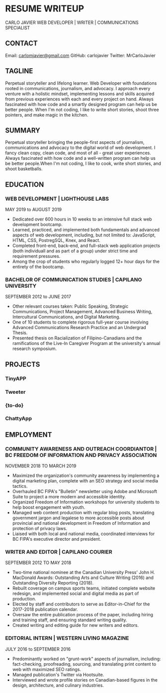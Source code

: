 RESUME WRITEUP
======

CARLO JAVIER
WEB DEVELOPER | WRITER | COMMUNICATIONS SPECIALIST

## CONTACT
Email: carlomjavier@gmail.com
GitHub: carlojavier
Twitter: MrCarloJavier

## TAGLINE

Perpetual storyteller and lifelong learner. Web Developer with foundations rooted in communications, journalism, and advocacy. I approach every venture with a holistic mindset, implementing lessons and skills acquired from previous experiences with each and every project on hand. Always fascinated with how code and a smartly designed program can help us be better people. When I'm not coding, I like to write short stories, shoot three pointers, and make magic in the kitchen. 

## SUMMARY

Perpetual storyteller bringing the people-first aspects of journalism, communications and advocacy to the digital world of web development. I fancy clean copy, clean code, and most of all - great user experiences. Always fascinated with how code and a well-written program can help us be better people.When I'm not coding, I like to cook, write short stories, and shoot basketballs.

## EDUCATION

### WEB DEVELOPMENT | LIGHTHOUSE LABS
MAY 2019 to AUGUST 2019

* Dedicated over 600 hours in 10 weeks to an intensive full stack web development bootcamp.
* Learned, practiced, and implemented both fundamentals and advanced aspects of web development, including, but not limited to: JavaScript, HTML, CSS, PostregSQL, Knex, and React.
* Completed front-end, back-end, and full-stack web application projects (both individuall and as part of a group) under strict time and requirement pressures.
* Among the crop of students who regularly logged 12+ hour days for the entirety of the bootcamp.

### BACHELOR OF COMMUNICATION STUDIES | CAPILANO UNIVERSITY
SEPTEMBER 2012 to JUNE 2017

* Other relevant courses taken: Public Speaking, Strategic Communications, Project Management, Advanced Business Writing, Intercultural Communications, and Digital Marketing.
* One of 10 students to complete rigorous full-year course involving Advanced Communications Research Practice and an Undergrad Thesis.
* Presented thesis on Racialization of Filipino-Canadians and the ramifications of the Live-In Caregiver Program at the university's annual research symposium.

## PROJECTS

### TinyAPP

### Tweeter

### {to-do}

### ChattyApp

## EMPLOYMENT

### COMMUNITY AWARENESS AND OUTREACH COORDIANTOR | BC FREEDOM OF INFORMATION AND PRIVACY ASSOCIATION
NOVEMBER 2018 TO MARCH 2019

* Maximized the organization's community awareness by implementing a digital marketing plan, complete with an SEO strategy and social media tactics.
* Overhauled BC FIPA's "Bulletin" newsletter using Adobe and Microsoft Suite to project a more modern and accessible identity.
* Organized Freedom of Information workshops for university students to help boost engagement with youth. 
* Managed web content production with regular blog posts, translating government jargon and legalese to more accessible posts about provincial and national development in Freedom of Information and protection of privacy laws.
* Liaised with both local and national media, coordinated interviews for BC FIPA's executive director and president. 

### WRITER AND EDITOR | CAPILANO COURIER
SEPTEMBER 2012 TO MAY 2018

* Two-time national nominee at the Canadian University Press' John H. MacDonald Awards: Outstanding Arts and Culture Writing (2016) and Outstanding Diversity Reporting (2018).
* Rebuilt coverage on campus sports teams, initiated complete website redesign, and implemented social and digital media as part of production.
* Elected by staff and contributors to serve as Editor-in-Chief for the 2017-2018 publication calendar. 
* Oversaw the entire publication process of the paper, including hiring and training staff, and ensuring standard writing quality.
* Created writing and editing guide for new writers and editors.

### EDITORIAL INTERN | WESTERN LIVING MAGAZINE
JULY 2016 to SEPTEMBER 2016

* Predominantly worked on "grunt-work" aspects of journalism, including: fact-checking, proofreading, sourcing, and translating print content to web with maximized SEO ratings.
* Managed publication's Twitter via Hootsuite.
* Interviewed and wrote profile stories on Canadian-based figures in the design, architecture, and culinary industries.